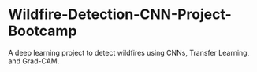 # Wildfire-Detection-CNN-Project-Bootcamp
A deep learning project to detect wildfires using CNNs, Transfer Learning, and Grad-CAM.
